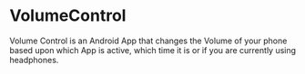 # VolumeControl
Volume Control is an Android App that changes the Volume of your phone based upon which App is active, which time it is or if you are currently using headphones.
